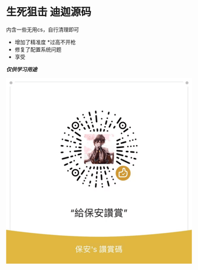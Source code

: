 # 生死狙击 迪迦源码

内含一些无用cs，自行清理即可

- 增加了精准度 *过高不开枪
- 修复了配置系统问题
- 享受

***仅供学习用途***

![觉得有用的话就请我喝瓶水吧^^](/赞赏码.png)

